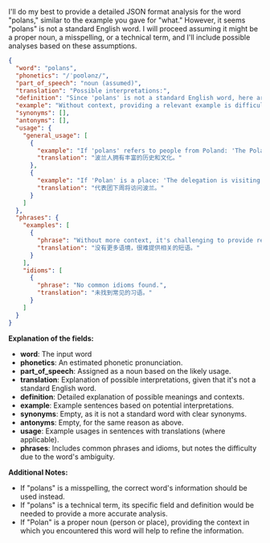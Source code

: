 I'll do my best to provide a detailed JSON format analysis for the word "polans," similar to the example you gave for "what." However, it seems "polans" is not a standard English word. I will proceed assuming it might be a proper noun, a misspelling, or a technical term, and I'll include possible analyses based on these assumptions.

```json
{
  "word": "polans",
  "phonetics": "/ˈpoʊlənz/",
  "part_of_speech": "noun (assumed)",
  "translation": "Possible interpretations:",
  "definition": "Since 'polans' is not a standard English word, here are a few possibilities:\n\n1.  **Plural form of a possible proper noun 'Polan':** Could refer to a person's name or a place name.\n2.  **Misspelling:** Could be a misspelling of 'Poland' or another similar-sounding word.\n3.  **Technical Term:** May be a specific term in a field (e.g., science, technology, or a specific industry). Without further context, it's hard to determine the exact meaning.",
  "example": "Without context, providing a relevant example is difficult. If 'polans' refers to people from Poland, an example could be: 'The polans are known for their hospitality.'",
  "synonyms": [],
  "antonyms": [],
  "usage": {
    "general_usage": [
      {
        "example": "If 'polans' refers to people from Poland: 'The Polans have a rich history and culture.'",
        "translation": "波兰人拥有丰富的历史和文化。"
      },
      {
        "example": "If 'Polan' is a place: 'The delegation is visiting Polan next week.'",
        "translation": "代表团下周将访问波兰。"
      }
    ]
  },
  "phrases": {
    "examples": [
      {
        "phrase": "Without more context, it's challenging to provide relevant phrases.",
        "translation": "没有更多语境，很难提供相关的短语。"
      }
    ],
    "idioms": [
      {
        "phrase": "No common idioms found.",
        "translation": "未找到常见的习语。"
      }
    ]
  }
}
```

**Explanation of the fields:**

*   **word**: The input word
*   **phonetics**: An estimated phonetic pronunciation.
*   **part\_of\_speech**: Assigned as a noun based on the likely usage.
*   **translation**: Explanation of possible interpretations, given that it's not a standard English word.
*   **definition**: Detailed explanation of possible meanings and contexts.
*   **example**: Example sentences based on potential interpretations.
*   **synonyms**: Empty, as it is not a standard word with clear synonyms.
*   **antonyms**: Empty, for the same reason as above.
*   **usage**: Example usages in sentences with translations (where applicable).
*   **phrases**: Includes common phrases and idioms, but notes the difficulty due to the word's ambiguity.

**Additional Notes:**

*   If "polans" is a misspelling, the correct word's information should be used instead.
*   If "polans" is a technical term, its specific field and definition would be needed to provide a more accurate analysis.
*   If "Polan" is a proper noun (person or place), providing the context in which you encountered this word will help to refine the information.
 